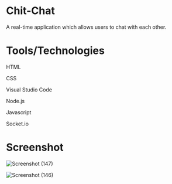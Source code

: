 # Chit-Chat

A real-time application which allows users to chat with each other.

# Tools/Technologies 

HTML

CSS

Visual Studio Code

Node.js

Javascript

Socket.io

# Screenshot


![Screenshot (147)](https://user-images.githubusercontent.com/90151433/187870380-39df8367-d1c7-43e2-b68f-61d22f729780.png)

![Screenshot (146)](https://user-images.githubusercontent.com/90151433/187870395-7bb990d5-5ddf-465d-bf25-30260cf41b7e.png)
